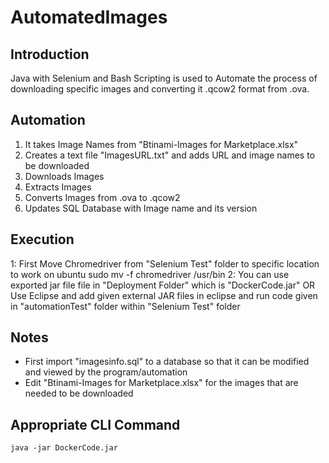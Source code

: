 # AutomatedImages

## Introduction
Java with Selenium and Bash Scripting is used to Automate the process of downloading specific images and converting it .qcow2 format from .ova.

## Automation

1. It takes Image Names from "Btinami-Images for Marketplace.xlsx"
2. Creates a text file "ImagesURL.txt" and adds URL and image names to be downloaded
3. Downloads Images
4. Extracts Images
5. Converts Images from .ova to .qcow2
6. Updates SQL Database with Image name and its version

## Execution

1: First Move Chromedriver from "Selenium Test" folder to specific location to work on ubuntu
sudo mv -f chromedriver /usr/bin
2: You can use exported jar file file in "Deployment Folder" which is "DockerCode.jar" OR Use Eclipse and add given external JAR files in eclipse and run code given in "automationTest" folder within "Selenium Test" folder

## Notes

- First import "imagesinfo.sql" to a database so that it can be modified and viewed by the program/automation
- Edit "Btinami-Images for Marketplace.xlsx" for the images that are needed to be downloaded

## Appropriate CLI Command

```
java -jar DockerCode.jar
```
